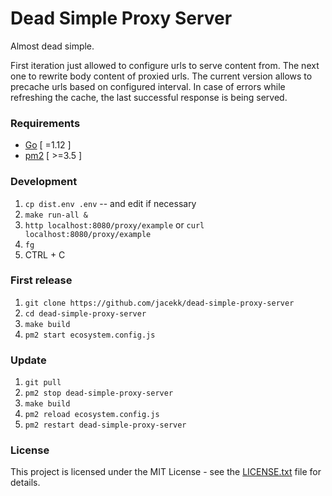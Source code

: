 # Dead Simple Proxy Server

Almost dead simple.

First iteration just allowed to configure urls to serve content from.
The next one to rewrite body content of proxied urls.
The current version allows to precache urls based on configured interval.
In case of errors while refreshing the cache, the last successful response is being served.

### Requirements

* [Go](https://golang.org/doc/install) [ =1.12 ]
* [pm2](https://pm2.keymetrics.io/) [ >=3.5 ]

### Development

1. `cp dist.env .env` -- and edit if necessary
1. `make run-all &`
1. `http localhost:8080/proxy/example` or `curl localhost:8080/proxy/example`
1. `fg`
1. CTRL + C

### First release

1. `git clone https://github.com/jacekk/dead-simple-proxy-server`
1. `cd dead-simple-proxy-server`
1. `make build`
1. `pm2 start ecosystem.config.js`

### Update

1. `git pull`
1. `pm2 stop dead-simple-proxy-server`
1. `make build`
1. `pm2 reload ecosystem.config.js`
1. `pm2 restart dead-simple-proxy-server`

### License

This project is licensed under the MIT License - see the [LICENSE.txt](LICENSE.txt) file for details.
